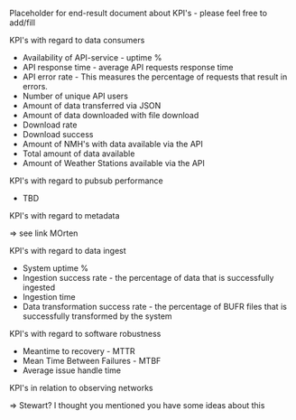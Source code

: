 Placeholder for end-result document about KPI's - please feel free to add/fill

KPI's with regard to data consumers

- Availability of API-service  - uptime %
- API response time - average API requests response time
- API error rate - This measures the percentage of requests that result in errors.
- Number of unique API users 
- Amount of data transferred via JSON
- Amount of data downloaded with file download
- Download rate
- Download success
- Amount of NMH's with data available via the API
- Total amount of data available
- Amount of Weather Stations available via the API

KPI's with regard to pubsub performance

- TBD

KPI's with regard to metadata

=> see link MOrten

KPI's with regard to data ingest

- System uptime %
- Ingestion success rate - the percentage of data that is successfully ingested
- Ingestion time
- Data transformation success rate - the percentage of BUFR files that is successfully transformed by the system

KPI's with regard to software robustness

- Meantime to recovery - MTTR
- Mean Time Between Failures - MTBF
- Average issue handle time

KPI's in relation to observing networks

=> Stewart? I thought you mentioned you have some ideas about this
